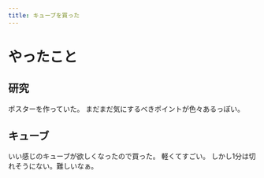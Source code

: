 ```yaml
---
title: キューブを買った
---
```


# やったこと

## 研究

ポスターを作っていた。
まだまだ気にするべきポイントが色々あるっぽい。

## キューブ

いい感じのキューブが欲しくなったので買った。
軽くてすごい。
しかし1分は切れそうにない。難しいなぁ。
